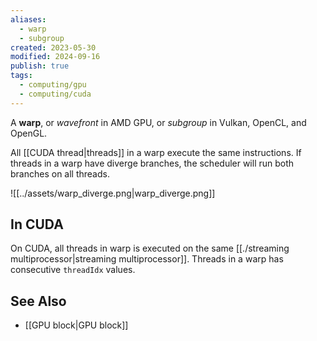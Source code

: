 ```yaml
---
aliases:
  - warp
  - subgroup
created: 2023-05-30
modified: 2024-09-16
publish: true
tags:
  - computing/gpu
  - computing/cuda
---
```

A **warp**, or *wavefront* in AMD GPU, or *subgroup* in Vulkan, OpenCL, and OpenGL.

All [[CUDA thread|threads]] in a warp execute the same instructions. If threads in a warp have diverge branches, the scheduler will run both branches on all threads.

![[../assets/warp_diverge.png|warp_diverge.png]]
## In CUDA
On CUDA, all threads in warp is executed on the same [[./streaming multiprocessor|streaming multiprocessor]]. Threads in a warp has consecutive `threadIdx` values.

## See Also
- [[GPU block|GPU block]]